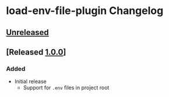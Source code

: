 <!-- Keep a Changelog guide -> https://keepachangelog.com -->

# load-env-file-plugin Changelog

## [Unreleased]

## [Released [1.0.0]]

### Added

- Initial release
  - Support for `.env` files in project root

[Unreleased]: https://github.com/kroyeeg/intellij-env-file-plugin/compare/v1.0.0...HEAD
[1.0.0]: https://github.com/kroyeeg/intellij-env-file-plugin/commits/v1.0.0
